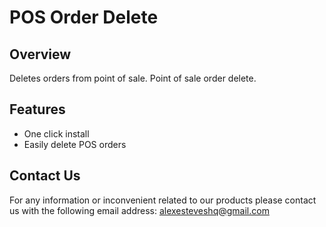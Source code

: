 POS Order Delete
================

Overview
--------

Deletes orders from point of sale. Point of sale order delete.

Features
--------

- One click install
- Easily delete POS orders

Contact Us
--------

For any information or inconvenient related to our products 
please contact us with the following email address: alexesteveshq@gmail.com 
